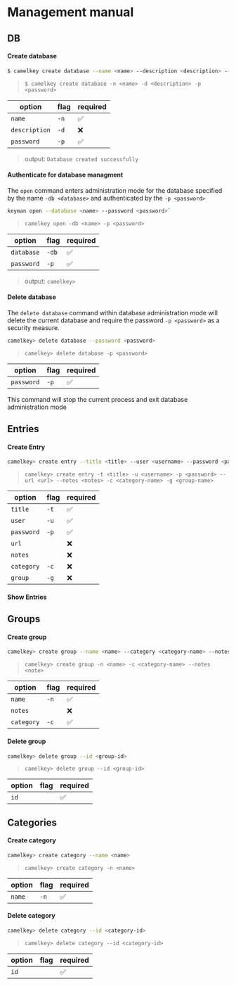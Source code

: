 # Management manual

## DB

#### Create database
```bash
$ camelkey create database --name <name> --description <description> --password <password>
```

> `$ camelkey create database -n <name> -d <description> -p <password>`

| option | flag | required |
|---|---|---|
| `name` | `-n`| ✅ |
| `description` | `-d`| ❌|
| `password` | `-p`| ✅ |

> output:  `Database created successfully`

#### Authenticate for database managment

The `open` command enters administration mode for the database specified by the name `-db <database>` and authenticated by the `-p <password>`

```bash
keyman open --database <name> --password <password>`
```

> `camelkey open -db <name> -p <password>`

| option | flag | required |
|---|---|---|
| `database` | `-db`| ✅ |
| `password` | `-p`| ✅ |

> output:  `camelkey> `

#### Delete database

The `delete database` command within database administration mode will delete the current database and require the password `-p <password>` as a security measure.

```bash
camelkey> delete database --password <password>
```

> `camelkey> delete database -p <password>`

| option | flag | required |
|---|---|---|
| `password` | `-p`| ✅ |

This command will stop the current process and exit database administration mode

## Entries

#### Create Entry

```bash
camelkey> create entry --title <title> --user <username> --password <password> --url <url> --notes <notes> --category <category-name> --group <group-name>
```

> `camelkey> create entry -t <title> -u <username> -p <password> --url <url> --notes <notes> -c <category-name> -g <group-name>`

| option | flag | required |
|---|---|---|
| `title` | `-t`| ✅ |
| `user` | `-u`| ✅ |
| `password` | `-p`| ✅ |
| `url` | ` `| ❌ |
| `notes` | ` `| ❌ |
| `category` | `-c`| ❌ |
| `group` | `-g`| ❌ |

#### Show Entries

## Groups


#### Create group

```bash
camelkey> create group --name <name> --category <category-name> --notes <note>
```

> `camelkey> create group -n <name> -c <category-name> --notes <note>`

| option | flag | required |
|---|---|---|
| `name` | `-n`| ✅ |
| `notes` | ` `| ❌ |
| `category` | `-c`| ✅ |

#### Delete group

```bash
camelkey> delete group --id <group-id>
```

> `camelkey> delete group --id <group-id>`

| option | flag | required |
|---|---|---|
| `id` | ` `| ✅ |

## Categories

#### Create category

```bash
camelkey> create category --name <name>
```

> `camelkey> create category -n <name>`

| option | flag | required |
|---|---|---|
| `name` | `-n`| ✅ |

#### Delete category

```bash
camelkey> delete category --id <category-id>
```

> `camelkey> delete category --id <category-id>`

| option | flag | required |
|---|---|---|
| `id` | ` `| ✅ |